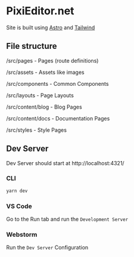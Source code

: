 # PixiEditor.net

Site is built using [Astro](https://docs.astro.build/en/getting-started/) and [Tailwind](https://tailwindcss.com/docs/)

## File structure

/src/pages - Pages (route definitions)

/src/assets - Assets like images

/src/components - Common Components

/src/layouts - Page Layouts

/src/content/blog - Blog Pages

/src/content/docs - Documentation Pages

/src/styles - Style Pages

## Dev Server

Dev Server should start at http://localhost:4321/

### CLI

```bash
yarn dev
```

### VS Code

Go to the Run tab and run the `Development Server`

### Webstorm

Run the `Dev Server` Configuration
